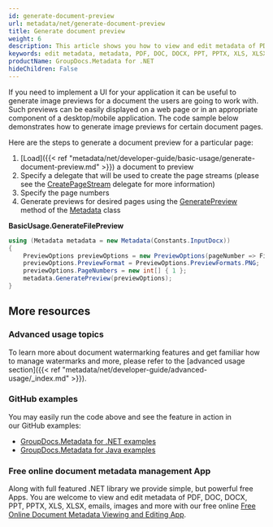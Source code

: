 ```yaml
---
id: generate-document-preview
url: metadata/net/generate-document-preview
title: Generate document preview
weight: 6
description: This article shows you how to view and edit metadata of PDF, DOC, DOCX, PPT, PPTX, XLS, XLSX, emails, images and more with our free online.
keywords: edit metadata, metadata, PDF, DOC, DOCX, PPT, PPTX, XLS, XLSX
productName: GroupDocs.Metadata for .NET
hideChildren: False
---
```

If you need to implement a UI for your application it can be useful to generate image previews for a document the users are going to work with. Such previews can be easily displayed on a web page or in an appropriate component of a desktop/mobile application. The code sample below demonstrates how to generate image previews for certain document pages.

Here are the steps to generate a document preview for a particular page:

1.  [Load]({{< ref "metadata/net/developer-guide/basic-usage/generate-document-preview.md" >}}) a document to preview
2.  Specify a delegate that will be used to create the page streams (please see the [CreatePageStream](https://reference.groupdocs.com/net/metadata/groupdocs.metadata.options/createpagestream) delegate for more information)
3.  Specify the page numbers
4.  Generate previews for desired pages using the [GeneratePreview](https://reference.groupdocs.com/net/metadata/groupdocs.metadata/metadata/methods/generatepreview) method of the [Metadata](https://reference.groupdocs.com/net/metadata/groupdocs.metadata/metadata) class

**BasicUsage.GenerateFilePreview**

```csharp
using (Metadata metadata = new Metadata(Constants.InputDocx))
{
	PreviewOptions previewOptions = new PreviewOptions(pageNumber => File.Create($"{Constants.OutputPath}\\result_{pageNumber}.png"));
	previewOptions.PreviewFormat = PreviewOptions.PreviewFormats.PNG;
	previewOptions.PageNumbers = new int[] { 1 };
	metadata.GeneratePreview(previewOptions);
}
```

## More resources
### Advanced usage topics
To learn more about document watermarking features and get familiar how to manage watermarks and more, please refer to the [advanced usage section]({{< ref "metadata/net/developer-guide/advanced-usage/_index.md" >}}).

### GitHub examples
You may easily run the code above and see the feature in action in our GitHub examples:
*   [GroupDocs.Metadata for .NET examples](https://github.com/groupdocs-metadata/GroupDocs.Metadata-for-.NET)    
*   [GroupDocs.Metadata for Java examples](https://github.com/groupdocs-metadata/GroupDocs.Metadata-for-Java)    

### Free online document metadata management App
Along with full featured .NET library we provide simple, but powerful free Apps.
You are welcome to view and edit metadata of PDF, DOC, DOCX, PPT, PPTX, XLS, XLSX, emails, images and more with our free online [Free Online Document Metadata Viewing and Editing App](https://products.groupdocs.app/metadata).
